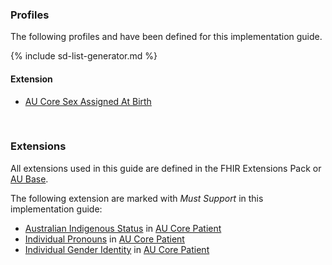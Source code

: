 ### Profiles

The following profiles and have been defined for this implementation guide.

<!-- ================================================ -->
<!--  use this line to include an autogenerated list of all profiles and highlight new ones using the input/data/new_stuff.yml list.  Remove it if you would like to hand generate it -->

{% include sd-list-generator.md %}
<!-- ================================================ -->

#### Extension
* [AU Core Sex Assigned At Birth](StructureDefinition-au-core-rsg-sexassignedab.html)

<br />

### Extensions

All extensions used in this guide are defined in the FHIR Extensions Pack or [AU Base](http://build.fhir.org/ig/hl7au/au-fhir-base/profiles-and-extensions.html#extensions).

The following extension are marked with *Must Support* in this implementation guide:
* [Australian Indigenous Status](https://build.fhir.org/ig/hl7au/au-fhir-base/StructureDefinition-indigenous-status.html) in [AU Core Patient](StructureDefinition-au-core-patient.html)
* [Individual Pronouns](http://hl7.org/fhir/StructureDefinition/individual-pronouns) in [AU Core Patient](StructureDefinition-au-core-patient.html)
* [Individual Gender Identity](http://hl7.org/fhir/StructureDefinition/individual-genderIdentity) in [AU Core Patient](StructureDefinition-au-core-patient.html)